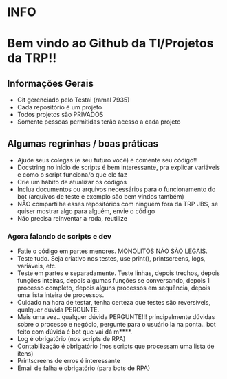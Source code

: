 # INFO

# Bem vindo ao Github da TI/Projetos da TRP!!

## Informações Gerais
- Git gerenciado pelo Testai (ramal 7935)
- Cada repositório é um projeto
- Todos projetos são PRIVADOS
- Somente pessoas permitidas terão acesso a cada projeto

## Algumas regrinhas / boas práticas
- Ajude seus colegas (e seu futuro você) e comente seu código!!
- Docstring no início de scripts é bem interessante, pra explicar variáveis e como o script funciona/o que ele faz
- Crie um hábito de atualizar os códigos
- Inclua documentos ou arquivos necessários para o funcionamento do bot (arquivos de teste e exemplo são bem vindos também)
- NÃO compartilhe esses repositórios com ninguém fora da TRP JBS, se quiser mostrar algo para alguém, envie o código
- Não precisa reinventar a roda, reutilize

### Agora falando de scripts e dev
- Fatie o código em partes menores. MONOLITOS NÃO SÃO LEGAIS.
- Teste tudo. Seja criativo nos testes, use print(), printscreens, logs, variáveis, etc.
- Teste em partes e separadamente. Teste linhas, depois trechos, depois funções inteiras, depois algumas funções se conversando, depois 1 processo completo, depois alguns processos em sequência, depois uma lista inteira de processos.
- Cuidado na hora de testar, tenha certeza que testes são reversíveis, qualquer dúvida PERGUNTE.
- Mais uma vez.. qualquer dúvida PERGUNTE!!! principalmente dúvidas sobre o processo e negócio, pergunte para o usuário la na ponta.. bot feito com dúvida é bot que vai dá m****.
- Log é obrigatório (nos scripts de RPA)
- Contabilização é obrigatório (nos scripts que processam uma lista de itens)
- Printscreens de erros é interessante
- Email de falha é obrigatório (para bots de RPA)
